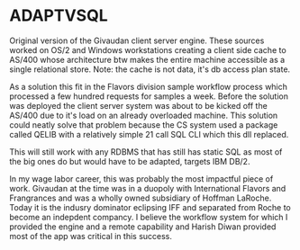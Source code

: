 ADAPTVSQL
=========

Original version of the Givaudan client server engine. These sources worked on OS/2
and Windows workstations creating a client side cache to AS/400 whose architecture
btw makes the entire machine accessible as a single relational store. Note: the cache
is not data, it's db access plan state.


As a solution this fit in the Flavors division sample workflow process which processed
a few hundred requests for samples a week. Before the solution was deployed the
client server system was about to be kicked off the AS/400 due to it's load on an 
already overloaded machine. This solution could neatly solve that problem because
the CS system used a package called QELIB with a relatively simple 21 call SQL CLI
which this dll replaced.


This will still work with any RDBMS that has still has static SQL as most of the big ones
do but would have to be adapted, targets IBM DB/2.

In my wage labor career, this was probably the most impactful piece of work. Givaudan at 
the time was in a duopoly with International Flavors and Frangrances and was a wholly
owned subsidiary of Hoffman LaRoche. Today it is the indusry dominator eclipsing IFF and
separated from Roche to become an indepdent compancy. I believe the workflow system for 
which I provided the engine and a remote capability and Harish Diwan provided most of the
app was critical in this success.
